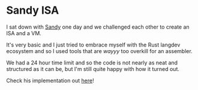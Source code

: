 # Sandy ISA

I sat down with [Sandy](https://github.com/thecsw/) one day and we challenged each other to create an ISA and a VM.

It's very basic and I just tried to embrace myself with the Rust langdev ecosystem and so I used tools that are *wayyy* too overkill for an assembler.

We had a 24 hour time limit and so the code is not nearly as neat and structured as it can be, but I'm still quite happy with how it turned out.

Check his implementation out [here](https://github.com/thecsw/VMAGI)!
